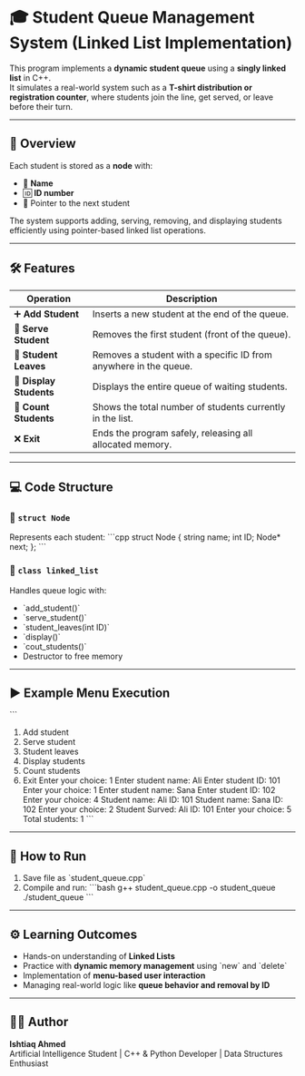 # 🎓 Student Queue Management System (Linked List Implementation)

This program implements a **dynamic student queue** using a **singly linked list** in C++.  
It simulates a real-world system such as a **T-shirt distribution or registration counter**, where students join the line, get served, or leave before their turn.

---

## 📘 Overview

Each student is stored as a **node** with:
- 🧍 **Name**
- 🆔 **ID number**
- 🔗 Pointer to the next student

The system supports adding, serving, removing, and displaying students efficiently using pointer-based linked list operations.

---

## 🛠 Features

| Operation | Description |
|------------|-------------|
| ➕ **Add Student** | Inserts a new student at the end of the queue. |
| 🎯 **Serve Student** | Removes the first student (front of the queue). |
| 🚪 **Student Leaves** | Removes a student with a specific ID from anywhere in the queue. |
| 👀 **Display Students** | Displays the entire queue of waiting students. |
| 🔢 **Count Students** | Shows the total number of students currently in the list. |
| ❌ **Exit** | Ends the program safely, releasing all allocated memory. |

---

## 💻 Code Structure

### 🔹 `struct Node`
Represents each student:
\`\`\`cpp
struct Node {
    string name;
    int ID;
    Node* next;
};
\`\`\`

### 🔹 `class linked_list`
Handles queue logic with:
- \`add_student()\`
- \`serve_student()\`
- \`student_leaves(int ID)\`
- \`display()\`
- \`cout_students()\`
- Destructor to free memory

---

## ▶️ Example Menu Execution

\`\`\`
1. Add student
2. Serve student
3. Student leaves
4. Display students
5. Count students
6. Exit
Enter your choice: 1
Enter student name: Ali
Enter student ID: 101
Enter your choice: 1
Enter student name: Sana
Enter student ID: 102
Enter your choice: 4
Student name: Ali ID: 101
Student name: Sana ID: 102
Enter your choice: 2
Student Surved: Ali ID: 101
Enter your choice: 5
Total students: 1
\`\`\`

---

## 🚀 How to Run

1. Save file as \`student_queue.cpp\`  
2. Compile and run:
   \`\`\`bash
   g++ student_queue.cpp -o student_queue
   ./student_queue
   \`\`\`

---

## ⚙️ Learning Outcomes

- Hands-on understanding of **Linked Lists**
- Practice with **dynamic memory management** using \`new\` and \`delete\`
- Implementation of **menu-based user interaction**
- Managing real-world logic like **queue behavior and removal by ID**

---

## 👨‍💻 Author

**Ishtiaq Ahmed**  
Artificial Intelligence Student | C++ & Python Developer | Data Structures Enthusiast
